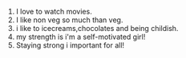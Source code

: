 1. I love to watch movies.
2. I like non veg so much than veg.
3. i like to icecreams,chocolates and being childish.
4. my strength is i'm a self-motivated girl!
5. Staying strong i important for all!
